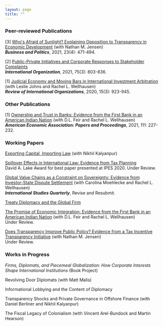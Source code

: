 ```yaml
---
layout: page
title: ""
---
```


### Peer-reviewed Publications

[3] [Who's Afraid of Sunlight? Explaining Opposition to Transparency in Economic Development](assets/TJ_BAP_final.pdf) (with Nathan M. Jensen)<br>
  **_Business and Politics_**, 2021, 23(4): 471-494.

[2] [Public-Private Initiatives and Corporate Responses to Stakeholder Complaints](assets/Thrall_IO_2021_final.pdf)<br>
**_International Organization_**, 2021, 75(3): 803-836.

[1] [Judicial Economy and Moving Bars in International Investment Arbitration](assets/JTW_RIO_final.pdf) (with Leslie Johns and Rachel L. Wellhausen)<br>
**_Review of International Organizations_**, 2020, 15(3): 923-945.

### Other Publications

[1] [Ownership and Trust in Banks: Evidence from the First Bank in an American Indian Nation](assets/ASSA_Draft_PP_7Jan2020_v2.pdf) (with D.L. Feir and Rachel L. Wellhausen)<br>
**_American Economic Association: Papers and Proceedings_**, 2021, 111: 227-232.

### Working Papers

[Exporting Capital, Importing Law](assets/kalyanpur_thrall_v3.pdf) (with Nikhil Kalyanpur)

[Spillover Effects in International Law: Evidence from Tax Planning](assets/taxplanning_WP.pdf) <br>
David A. Lake Award for best paper presented at IPES 2020. Under Review.

[Global Value Chains as a Constraint on Sovereignty: Evidence from Investor-State Dispute Settlement](assets/mtw_sep_2021.pdf) (with Carolina Moehlecke and Rachel L. Wellhausen)<br>
**_International Studies Quarterly_**, Revise and Resubmit.

[Treaty Diplomacy and the Global Firm](assets/treaty_regimes_IPES.pdf)

[The Promise of Economic Integration: Evidence from the First Bank in an American Indian Nation](assets/WFT_Nov2021_final_identified.pdf) (with D.L. Feir and Rachel L. Wellhausen)<br>
Under Review.

[Does Transparency Improve Public Policy? Evidence from a Tax Incentive Transparency Initiative](assets/GASB_anon.pdf) (with Nathan M. Jensen)<br>
Under Review.

### Works in Progress

_Firms, Diplomats, and Piecemeal Globalization: How Corporate Interests Shape International Institutions_ (Book Project)

Revolving Door Diplomats (with Matt Malis)

Informational Lobbying and the Content of Diplomacy

Transparency Shocks and Private Governance in Offshore Finance (with Daniel Berliner and Nikhil Kalyanpur)

The Fiscal Legacy of Colonialism (with Vincent Arel-Bundock and Martin Hearson)



